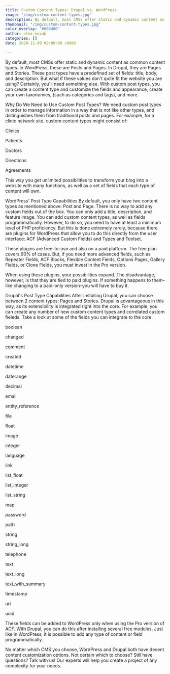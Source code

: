 ```yaml
---
title: Custom Content Types: Drupal vs. WordPress
image: "/img/custom-content-types.jpg"
description: By default, most CMSs offer static and dynamic content as common content types. In WordPress, these are Posts and Pages. In Drupal, they are Pages and Stories.
thumbnail: "/img/custom-content-types.jpg"
color_overlay: "#009480"
author: alex-novak
categories: []
date: 2020-11-09 08:00:00 +0000

---
```


By default, most CMSs offer static and dynamic content as common content types. In WordPress, these are Posts and Pages. In Drupal, they are Pages and Stories. These post types have a predefined set of fields: title, body, and description. But what if these values ​​don't quite fit the website you are using? Certainly, you'll need something else. With custom post types, you can create a content type and customize the fields and appearance, create your own taxonomies, (such as categories and tags), and more.

Why Do We Need to Use Custom Post Types?
We need custom post types in order to manage information in a way that is not like other types, and distinguishes them from traditional posts and pages. For example, for a clinic network site, custom content types might consist of:

Clinics

Patients

Doctors

Directions

Agreements

This way you get unlimited possibilities to transform your blog into a website with many functions, as well as a set of fields that each type of content will own.

WordPress' Post Type Capabilities
By default, you only have two content types as mentioned above: Post and Page. There is no way to add any custom fields out of the box. You can only add a title, description, and feature image. You can add custom content types, as well as fields programmatically. However, to do so, you need to have at least a minimum level of PHP proficiency. But this is done extremely rarely, because there are plugins for WordPress that allow you to do this directly from the user interface: ACF (Advanced Custom Fields) and Types and Toolset.

These plugins are free-to-use and also on a paid platform. The free plan covers 90% of cases. But, if you need more advanced fields, such as Repeater Fields, ACF Blocks, Flexible Content Fields, Options Pages, Gallery Fields, or Clone Fields, you must invest in the Pro version.

When using these plugins, your possibilities expand. The disadvantage, however, is that they are tied to paid plugins. If something happens to them–like changing to a paid-only version–you will have to buy it.

Drupal's Post Type Capabilities
After installing Drupal, you can choose between 2 content types: Pages and Stories. Drupal is advantageous in this way, as its extensibility is integrated right into the core. For example, you can create any number of new custom content types and correlated custom fieleds. Take a look at some of the fields you can integrate to the core.

boolean

changed

comment

created

datetime

daterange

decimal

email

entity_reference

file

float

image

integer

language

link

list_float

list_integer

list_string

map

password

path

string

string_long

telephone

text

text_long

text_with_summary

timestamp

uri

uuid

These fields can be added to WordPress only when using the Pro version of ACF. With Drupal, you can do this after installing several free modules. Just like in WordPress, it is possible to add any type of content or field programmatically.

No matter which CMS you choose, WordPress and Drupal both have decent content customization options. Not certain which to choose? Still have questions? Talk with us! Our experts will help you create a project of any complexity for your needs.
